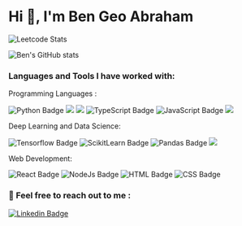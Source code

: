 # Hi 👋,  I'm Ben Geo Abraham

![Leetcode Stats](https://leetcard.jacoblin.cool/benana?ext=contest)

![Ben's GitHub stats](https://github-readme-stats.vercel.app/api?username=Ben-geo&show_icons=true&theme=radical)



### Languages and Tools I have worked with:  

Programming Languages : 

![Python Badge](https://img.shields.io/badge/Python-FFD43B?style=for-the-badge&logo=python&logoColor=blue)
![](https://img.shields.io/badge/C%2B%2B-00599C?style=for-the-badge&logo=c%2B%2B&logoColor=white) 
![](https://img.shields.io/badge/C%23-239120?style=for-the-badge&logo=csharp&logoColor=white)
![TypeScript Badge](https://img.shields.io/badge/TypeScript-007ACC?style=for-the-badge&logo=typescript&logoColor=white)
![JavaScript Badge](https://img.shields.io/badge/JavaScript-323330?style=for-the-badge&logo=javascript&logoColor=F7DF1E)
![](https://img.shields.io/badge/R-276DC3?style=for-the-badge&logo=r&logoColor=white)

Deep Learning and Data Science: 

![Tensorflow Badge](https://img.shields.io/badge/TensorFlow-FF6F00?style=for-the-badge&logo=TensorFlow&logoColor=white)
![ScikitLearn  Badge](https://img.shields.io/badge/scikit_learn-F7931E?style=for-the-badge&logo=scikit-learn&logoColor=white)
![Pandas  Badge](https://img.shields.io/badge/Pandas-2C2D72?style=for-the-badge&logo=pandas&logoColor=white)
![](https://img.shields.io/badge/PyTorch-EE4C2C?style=for-the-badge&logo=pytorch&logoColor=white)

Web Development:

![React  Badge](https://img.shields.io/badge/React-20232A?style=for-the-badge&logo=react&logoColor=61DAFB) ![NodeJs  Badge](https://img.shields.io/badge/Node%20js-339933?style=for-the-badge&logo=nodedotjs&logoColor=white) ![HTML  Badge](https://img.shields.io/badge/HTML5-E34F26?style=for-the-badge&logo=html5&logoColor=white) ![CSS  Badge](https://img.shields.io/badge/CSS3-1572B6?style=for-the-badge&logo=css3&logoColor=white)

### 📌 Feel free to reach out to me :

 [![Linkedin Badge](https://img.shields.io/badge/-@bengeoabraham-blue?style=flat-square&logo=Linkedin&logoColor=white&link=https://www.linkedin.com/in/bengeoabraham/)](https://www.linkedin.com/in/bengeoabraham/)

